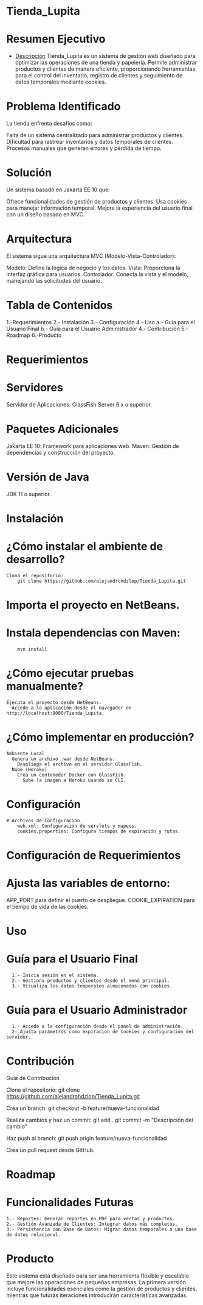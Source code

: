 # Tienda_Lupita

# Resumen Ejecutivo

- [Descripción](https://github.com/alejandrohdzlop/TiendaLupita/wiki/Descripción)
Tienda_Lupita es un sistema de gestión web diseñado para optimizar las operaciones de una tienda y papelería. Permite administrar productos y clientes de manera eficiente, proporcionando herramientas para el control del inventario, registro de clientes y seguimiento de datos temporales mediante cookies.

# Problema Identificado
La tienda enfrenta desafíos como:

Falta de un sistema centralizado para administrar productos y clientes.
Dificultad para rastrear inventarios y datos temporales de clientes.
Procesos manuales que generan errores y pérdida de tiempo.

# Solución
Un sistema basado en Jakarta EE 10 que:

Ofrece funcionalidades de gestión de productos y clientes.
Usa cookies para manejar información temporal.
Mejora la experiencia del usuario final con un diseño basado en MVC.

# Arquitectura
El sistema sigue una arquitectura MVC (Modelo-Vista-Controlador):

Modelo: Define la lógica de negocio y los datos.
Vista: Proporciona la interfaz gráfica para usuarios.
Controlador: Conecta la vista y el modelo, manejando las solicitudes del usuario.

# Tabla de Contenidos

1.-Requerimientos
2.- Instalación
3.- Configuración
4.- Uso
  a.- Guía para el Usuario Final
  b.- Guía para el Usuario Administrador
4.- Contribución
5.- Roadmap
6.-Producto

# Requerimientos

  # Servidores
Servidor de Aplicaciones: GlassFish Server 6.x o superior.

# Paquetes Adicionales
Jakarta EE 10: Framework para aplicaciones web.
Maven: Gestión de dependencias y construcción del proyecto.

# Versión de Java
JDK 11 o superior.
# Instalación
  # ¿Cómo instalar el ambiente de desarrollo?
    Clona el repositorio:
        git clone https://github.com/alejandrohdzlop/Tienda_Lupita.git

# Importa el proyecto en NetBeans.

  # Instala dependencias con Maven:

        mvn install
# ¿Cómo ejecutar pruebas manualmente?
    Ejecuta el proyecto desde NetBeans.
      Accede a la aplicación desde el navegador en http://localhost:8080/Tienda_Lupita.

# ¿Cómo implementar en producción?
    Ambiente Local
      Genera un archivo .war desde NetBeans.
        Despliega el archivo en el servidor GlassFish.
      Nube (Heroku)
        Crea un contenedor Docker con GlassFish.
          Sube la imagen a Heroku usando su CLI.


# Configuración

    # Archivos de Configuración
        web.xml: Configuración de servlets y mapeos.
        cookies.properties: Configura tiempos de expiración y rutas.


# Configuración de Requerimientos

# Ajusta las variables de entorno:
  APP_PORT para definir el puerto de despliegue.
    COOKIE_EXPIRATION para el tiempo de vida de las cookies.


# Uso
  # Guía para el Usuario Final

      1.- Inicia sesión en el sistema.
      2.- Gestiona productos y clientes desde el menú principal.
      3.- Visualiza los datos temporales almacenados con cookies.
  # Guía para el Usuario Administrador
      1.- Accede a la configuración desde el panel de administración.
      2- Ajusta parámetros como expiración de cookies y configuración del servidor.

# Contribución
Guía de Contribución

Clona el repositorio:
git clone https://github.com/alejandrohdzlop/Tienda_Lupita.git

Crea un branch:
git checkout -b feature/nueva-funcionalidad

Realiza cambios y haz un commit:
git add .
git commit -m "Descripción del cambio"

Haz push al branch:
git push origin feature/nueva-funcionalidad

Crea un pull request desde GitHub.


# Roadmap
  # Funcionalidades Futuras
    1.- Reportes: Generar reportes en PDF para ventas y productos.
    2.- Gestión Avanzada de Clientes: Integrar datos más completos.
    3.- Persistencia con Base de Datos: Migrar datos temporales a una base de datos relacional.



# Producto
Este sistema está diseñado para ser una herramienta flexible y escalable que mejore las operaciones de pequeñas empresas. La primera versión incluye funcionalidades esenciales como la gestión de productos y clientes, mientras que futuras iteraciones introducirán características avanzadas.
